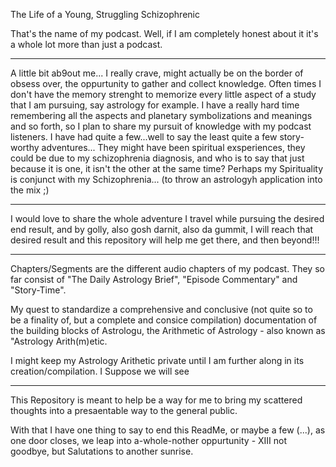 The Life of a Young, Struggling Schizophrenic

That's the name of my podcast. Well, if I am completely honest about it it's a whole lot more than just a podcast.

---

A little bit ab9out me...
I really crave, might actually be on the border of obsess over, the oppurtunity to gather and collect knowledge.
Often times I don't have the memory strenght to memorize every little aspect of a study that I am pursuing, say astrology for example.
I have a really hard time remembering all the aspects and planetary symbolizations and meanings and so forth, so I plan to share my pursuit of knowledge with my podcast listeners.
I have had quite a few...well to say the least quite a few story-worthy adventures... They might have been spiritual exsperiences, they could be due to my schizophrenia diagnosis, and who is to say that just because it is one, it isn't the other at the same time? Perhaps my Spirituality is conjunct with my Schizophrenia... (to throw an astrologyh application into the mix ;)

---

I would love to share the whole adventure I travel while pursuing the desired end result, and by golly, also gosh darnit, also da gummit, I will reach that desired result and this repository will help me get there, and then beyond!!!

---

Chapters/Segments are the different audio chapters of my podcast. They so far consist of "The Daily Astrology Brief", "Episode Commentary" and "Story-Time".

My quest to standardize a comprehensive and conclusive (not quite so to be a finality of, but a complete and consice compilation) documentation of the building blocks of Astrologu, the Arithmetic of Astrology - also known  as "Astrology Arith(m)etic.

I might keep my Astrology Arithetic private until I am further along in its creation/compilation. I Suppose we will see

---

This Repository is meant to help be a way for me to bring my scattered thoughts into a presaentable way to the general public.

With that I have one thing to say to end this ReadMe, or maybe a few (...), as one door closes, we leap into a-whole-nother oppurtunity - XIII not goodbye, but Salutations to another sunrise.
